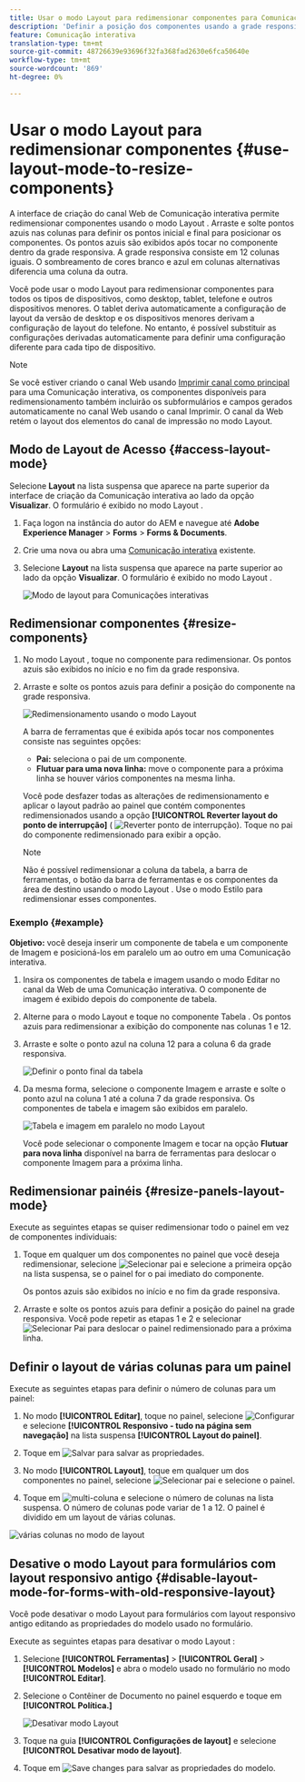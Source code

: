 ```yaml
---
title: Usar o modo Layout para redimensionar componentes para Comunicação interativa
description: 'Definir a posição dos componentes usando a grade responsiva disponível no modo Layout '
feature: Comunicação interativa
translation-type: tm+mt
source-git-commit: 48726639e93696f32fa368fad2630e6fca50640e
workflow-type: tm+mt
source-wordcount: '869'
ht-degree: 0%

---
```



# Usar o modo Layout para redimensionar componentes {#use-layout-mode-to-resize-components}

A interface de criação do canal Web de Comunicação interativa permite redimensionar componentes usando o modo Layout . Arraste e solte pontos azuis nas colunas para definir os pontos inicial e final para posicionar os componentes. Os pontos azuis são exibidos após tocar no componente dentro da grade responsiva. A grade responsiva consiste em 12 colunas iguais. O sombreamento de cores branco e azul em colunas alternativas diferencia uma coluna da outra.

Você pode usar o modo Layout para redimensionar componentes para todos os tipos de dispositivos, como desktop, tablet, telefone e outros dispositivos menores. O tablet deriva automaticamente a configuração de layout da versão de desktop e os dispositivos menores derivam a configuração de layout do telefone. No entanto, é possível substituir as configurações derivadas automaticamente para definir uma configuração diferente para cada tipo de dispositivo.

>[!NOTE]
>
>Se você estiver criando o canal Web usando [Imprimir canal como principal](../../forms/using/create-interactive-communication.md) para uma Comunicação interativa, os componentes disponíveis para redimensionamento também incluirão os subformulários e campos gerados automaticamente no canal Web usando o canal Imprimir. O canal da Web retém o layout dos elementos do canal de impressão no modo Layout.

## Modo de Layout de Acesso {#access-layout-mode}

Selecione **Layout** na lista suspensa que aparece na parte superior da interface de criação da Comunicação interativa ao lado da opção **Visualizar**. O formulário é exibido no modo Layout .

1. Faça logon na instância do autor do AEM e navegue até **Adobe Experience Manager** > **Forms** > **Forms &amp; Documents**.
1. Crie uma nova ou abra uma [Comunicação interativa](../../forms/using/create-interactive-communication.md) existente.
1. Selecione **Layout** na lista suspensa que aparece na parte superior ao lado da opção **Visualizar**. O formulário é exibido no modo Layout .

   ![Modo de layout para Comunicações interativas](assets/layout_mode_ic_new.png)

## Redimensionar componentes {#resize-components}

1. No modo Layout , toque no componente para redimensionar. Os pontos azuis são exibidos no início e no fim da grade responsiva.
1. Arraste e solte os pontos azuis para definir a posição do componente na grade responsiva.

   ![Redimensionamento usando o modo Layout](assets/layout_mode_resize_new_updated.png)

   A barra de ferramentas que é exibida após tocar nos componentes consiste nas seguintes opções:

   * **Pai:** seleciona o pai de um componente.
   * **Flutuar para uma nova linha:** move o componente para a próxima linha se houver vários componentes na mesma linha.

   Você pode desfazer todas as alterações de redimensionamento e aplicar o layout padrão ao painel que contém componentes redimensionados usando a opção **[!UICONTROL Reverter layout do ponto de interrupção]** ( ![Reverter ponto de interrupção](assets/reverttopreviouslypublishedversion.png)). Toque no pai do componente redimensionado para exibir a opção.

   >[!NOTE]
   >
   >Não é possível redimensionar a coluna da tabela, a barra de ferramentas, o botão da barra de ferramentas e os componentes da área de destino usando o modo Layout . Use o modo Estilo para redimensionar esses componentes.

### Exemplo {#example}

**Objetivo:** você deseja inserir um componente de tabela e um componente de Imagem e posicioná-los em paralelo um ao outro em uma Comunicação interativa.

1. Insira os componentes de tabela e imagem usando o modo Editar no canal da Web de uma Comunicação interativa. O componente de imagem é exibido depois do componente de tabela.
1. Alterne para o modo Layout e toque no componente Tabela . Os pontos azuis para redimensionar a exibição do componente nas colunas 1 e 12.
1. Arraste e solte o ponto azul na coluna 12 para a coluna 6 da grade responsiva.

   ![Definir o ponto final da tabela](assets/layout_mode_end_point_table_new.png)

1. Da mesma forma, selecione o componente Imagem e arraste e solte o ponto azul na coluna 1 até a coluna 7 da grade responsiva. Os componentes de tabela e imagem são exibidos em paralelo.

   ![Tabela e imagem em paralelo no modo Layout](assets/table_image_parallel_new.png)

   Você pode selecionar o componente Imagem e tocar na opção **Flutuar para nova linha** disponível na barra de ferramentas para deslocar o componente Imagem para a próxima linha.

## Redimensionar painéis {#resize-panels-layout-mode}

Execute as seguintes etapas se quiser redimensionar todo o painel em vez de componentes individuais:

1. Toque em qualquer um dos componentes no painel que você deseja redimensionar, selecione ![Selecionar pai](assets/select_parent_icon.svg) e selecione a primeira opção na lista suspensa, se o painel for o pai imediato do componente.

   Os pontos azuis são exibidos no início e no fim da grade responsiva.

1. Arraste e solte os pontos azuis para definir a posição do painel na grade responsiva.
Você pode repetir as etapas 1 e 2 e selecionar ![Selecionar Pai](assets/float_to_new_line_icon.svg) para deslocar o painel redimensionado para a próxima linha.

## Definir o layout de várias colunas para um painel

Execute as seguintes etapas para definir o número de colunas para um painel:

1. No modo **[!UICONTROL Editar]**, toque no painel, selecione ![Configurar](assets/configure_icon.png) e selecione **[!UICONTROL Responsivo - tudo na página sem navegação]** na lista suspensa **[!UICONTROL Layout do painel]**.

1. Toque em ![Salvar](assets/save_icon.svg) para salvar as propriedades.

1. No modo **[!UICONTROL Layout]**, toque em qualquer um dos componentes no painel, selecione ![Selecionar pai](assets/select_parent_icon.svg) e selecione o painel.

1. Toque em ![multi-coluna](assets/multi-column.svg) e selecione o número de colunas na lista suspensa. O número de colunas pode variar de 1 a 12. O painel é dividido em um layout de várias colunas.

![várias colunas no modo de layout](assets/multi-column-layout.png)

## Desative o modo Layout para formulários com layout responsivo antigo {#disable-layout-mode-for-forms-with-old-responsive-layout}

Você pode desativar o modo Layout para formulários com layout responsivo antigo editando as propriedades do modelo usado no formulário.

Execute as seguintes etapas para desativar o modo Layout :

1. Selecione **[!UICONTROL Ferramentas]** > **[!UICONTROL Geral]** > **[!UICONTROL Modelos]** e abra o modelo usado no formulário no modo **[!UICONTROL Editar]**.
1. Selecione o Contêiner de Documento no painel esquerdo e toque em **[!UICONTROL Política.]**

   ![Desativar modo Layout](assets/policy_disable_layout_mode.png)

1. Toque na guia **[!UICONTROL Configurações de layout]** e selecione **[!UICONTROL Desativar modo de layout]**.
1. Toque em ![Save changes](assets/save_icon.png) para salvar as propriedades do modelo.

